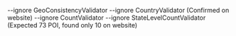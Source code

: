 --ignore GeoConsistencyValidator  --ignore CountryValidator (Confirmed on website)
--ignore CountValidator --ignore StateLevelCountValidator (Expected 73 POI, found only 10 on website)
